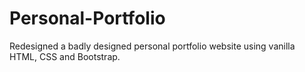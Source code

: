 # Personal-Portfolio
Redesigned a badly designed personal portfolio website using vanilla HTML, CSS and Bootstrap. 
